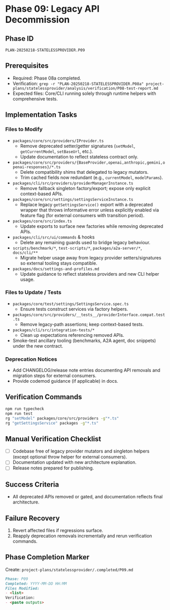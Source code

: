 # Phase 09: Legacy API Decommission

## Phase ID

`PLAN-20250218-STATELESSPROVIDER.P09`

## Prerequisites

- Required: Phase 08a completed.
- Verification: `grep -r "PLAN-20250218-STATELESSPROVIDER.P08a" project-plans/statelessprovider/analysis/verification/P08-test-report.md`
- Expected files: Core/CLI running solely through runtime helpers with comprehensive tests.

## Implementation Tasks

### Files to Modify

- `packages/core/src/providers/IProvider.ts`
  - Remove deprecated setter/getter signatures (`setModel`, `getCurrentModel`, `setBaseUrl`, etc.).
  - Update documentation to reflect stateless contract only.
- `packages/core/src/providers/{BaseProvider,openai,anthropic,gemini,openai-responses}/*.ts`
  - Delete compatibility shims that delegated to legacy mutators.
  - Trim cached fields now redundant (e.g., `currentModel`, `modelParams`).
- `packages/cli/src/providers/providerManagerInstance.ts`
  - Remove fallback singleton factory/export; expose only explicit context-based APIs.
- `packages/core/src/settings/settingsServiceInstance.ts`
  - Replace legacy `getSettingsService()` export with a deprecated wrapper that throws informative error unless explicitly enabled via feature flag (for external consumers with transition period).
- `packages/core/src/index.ts`
  - Update exports to surface new factories while removing deprecated APIs.
- `packages/cli/src/ui/commands` & hooks
  - Delete any remaining guards used to bridge legacy behaviour.
- `scripts/benchmark/*`, `test-scripts/*`, `packages/a2a-server/*`, `docs/cli/**`
  - Migrate helper usage away from legacy provider setters/signatures so external tooling stays compatible.
- `packages/docs/settings-and-profiles.md`
  - Update guidance to reflect stateless providers and new CLI helper usage.

### Files to Update / Tests

- `packages/core/test/settings/SettingsService.spec.ts`
  - Ensure tests construct services via factory helpers.
- `packages/core/src/providers/__tests__/providerInterface.compat.test.ts`
  - Remove legacy-path assertions; keep context-based tests.
- `packages/cli/src/integration-tests/*`
  - Clean up expectations referencing removed APIs.
- Smoke-test ancillary tooling (benchmarks, A2A agent, doc snippets) under the new contract.

### Deprecation Notices

- Add CHANGELOG/release note entries documenting API removals and migration steps for external consumers.
- Provide codemod guidance (if applicable) in docs.

## Verification Commands

```bash
npm run typecheck
npm run test
rg "setModel" packages/core/src/providers -g"*.ts"
rg "getSettingsService" packages -g"*.ts"
```

## Manual Verification Checklist

- [ ] Codebase free of legacy provider mutators and singleton helpers (except optional throw helper for external consumers).
- [ ] Documentation updated with new architecture explanation.
- [ ] Release notes prepared for publishing.

## Success Criteria

- All deprecated APIs removed or gated, and documentation reflects final architecture.

## Failure Recovery

1. Revert affected files if regressions surface.
2. Reapply deprecation removals incrementally and rerun verification commands.

## Phase Completion Marker

Create: `project-plans/statelessprovider/.completed/P09.md`

```markdown
Phase: P09
Completed: YYYY-MM-DD HH:MM
Files Modified:
- <list>
Verification:
- <paste outputs>
```
